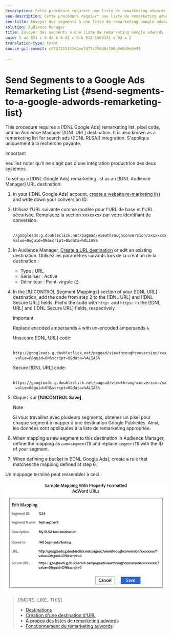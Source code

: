 ```yaml
---
description: Cette procédure requiert une liste de remarketing adwords, un code de pixels et une destination d'URL Audience Manager. On parle également de liste de remarketing pour l'intégration des publicités de recherche (RLSA). S'applique uniquement à la recherche payante.
seo-description: Cette procédure requiert une liste de remarketing adwords, un code de pixels et une destination d'URL Audience Manager. On parle également de liste de remarketing pour l'intégration des publicités de recherche (RLSA). S'applique uniquement à la recherche payante.
seo-title: Envoyer des segments à une liste de remarketing Google adwords
solution: Audience Manager
title: Envoyer des segments à une liste de remarketing Google adwords
uuid: 5 ad 821 c 6-48 b 4-42 c 0-b 912-1563331 e 93 a 2
translation-type: tm+mt
source-git-commit: c9737315132e2ae7d72c250d8c196abe8d9e0e43

---
```



# Send Segments to a Google Ads Remarketing List {#send-segments-to-a-google-adwords-remarketing-list}

This procedure requires a [!DNL Google Ads] remarketing list, pixel code, and an Audience Manager [!DNL URL] destination. It is also known as a remarketing list for search ads ([!DNL RLSA]) integration. S'applique uniquement à la recherche payante.

>[!IMPORTANT]
>Veuillez noter qu'il ne s'agit pas d'une intégration productrice des deux systèmes.

To set up a [!DNL Google Ads] remarketing list as an [!DNL Audience Manager] URL destination:

1. In your [!DNL Google Ads] account, [create a website re-marketing list](https://support.google.com/adwords/answer/2454064?hl=en) and write down your conversion ID.
1. Utilisez l'URL suivante comme modèle pour l'URL de base et l'URL sécurisée. Remplacez la section xxxxxxxx par votre identifiant de conversion.

   ```
    //googleads.g.doubleclick.net/pagead/viewthroughconversion/xxxxxxxx/?value=0&guid=ON&script=0&data=%ALIAS%
   ```

1. In Audience Manager, [Create a URL destination](../../features/destinations/manage-destinations.md#configure-url-destination) or edit an existing destination. Utilisez les paramètres suivants lors de la création de la destination :
   * Type : URL
   * Sérialiser : Activé
   * Délimiteur : Point-virgule (;)

1. In the [!UICONTROL Segment Mappings] section of your [!DNL URL] destination, add the code from step 2 to the [!DNL URL] and [!DNL Secure URL] fields. Prefix the code with `http:` and `https:` in the [!DNL URL] and [!DNL Secure URL] fields, respectively.

   >[!IMPORTANT]
   >
   >Replace encoded ampersands `&` with un-encoded ampersands `&`

   Unsecure [!DNL URL] code:

   ```
    http://googleads.g.doubleclick.net/pagead/viewthroughconversion/xxxxxxxx/?
    value=0&guid=ON&script=0&data=%ALIAS%
   ```

   Secure [!DNL URL] code:

   ```
    https://googleads.g.doubleclick.net/pagead/viewthroughconversion/xxxxxxxx/?
    value=0&guid=ON&script=0&data=%ALIAS%
   ```

1. Cliquez sur **[!UICONTROL Save]**.

   >[!NOTE]
   >
   >Si vous travaillez avec plusieurs segments, obtenez un pixel pour chaque segment à mapper à une destination Google Publicités. Ainsi, les données sont appliquées à la liste de remarketing appropriée.

1. When mapping a new segment to this destination in Audience Manager, define the mapping as `aam=segmentID` and replace `segmentID` with the ID of your segment.
1. When defining a bucket in [!DNL Google Ads], create a rule that matches the mapping defined at step 6.

Un mappage terminé peut ressembler à ceci :

![](../assets/rlsa_mapping.png)

>[!MORE_ LIKE_ THIS]
>
>* [Destinations](../../features/destinations/destinations.md)
>* [Création d'une destination d'URL](../../features/destinations/manage-destinations.md#configure-url-destination)
>* [A propos des listes de remarketing adwords](https://support.google.com/adwords/answer/2472738)
>* [Fonctionnement du remarketing adwords](https://support.google.com/adwords/answer/2454000)

